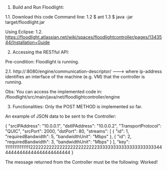 1. Build and Run Floodlight:

1.1. Download this code
Command line:
1.2 $ ant
1.3 $ java -jar target/floodlight.jar


Using Eclipse:
1.2. https://floodlight.atlassian.net/wiki/spaces/floodlightcontroller/pages/1343544/Installation+Guide


2. Accessing the RESTful API:

Pre-condition: Floodlight is running.

2.1. http://<ip-address>:8080/engine/communication-descriptor/  ---> where ip-address identifies an interface of the machine (e.g. VM) that the controller is running.

Obs: You can access the implemented code in: /floodlight/src/main/java/net/floodlightcontroller/engine


3. Functionalities:
Only the POST METHOD is implemented so far. 

An example of JSON data to be sent to the Controller:

{
  "srcIPAddress": "10.0.0.1",
  "dstIPAddress": "10.0.0.2",
  "TransportProtocol": "QUIC",
  "srcPort": 2000,
  "dstPort": 80,
  "streams": [
    {
      "id": 1,
      "requiredBandwidth": 5,
      "bandwidthUnit": "Mbps"
    },
    {
      "id": 2,
      "requiredBandwidth": 3,
      "bandwidthUnit": "Mbps"
    }
  ],
  "key": 11111111111111222222222222222222222222233333333333333333333334444444444444444444444444
}

The message returned from the Controller must be the following: Worked! 




